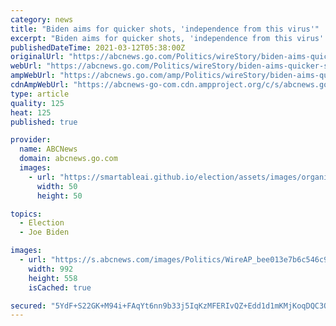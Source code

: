 ```yaml
---
category: news
title: "Biden aims for quicker shots, 'independence from this virus'"
excerpt: "Biden aims for quicker shots, 'independence from this virus' In a prime-time address, President Joe Biden has outlined his plan to make all adult Americans eligible for vaccination by May 1 ..."
publishedDateTime: 2021-03-12T05:38:00Z
originalUrl: "https://abcnews.go.com/Politics/wireStory/biden-aims-quicker-shots-independence-virus-76408407"
webUrl: "https://abcnews.go.com/Politics/wireStory/biden-aims-quicker-shots-independence-virus-76408407"
ampWebUrl: "https://abcnews.go.com/amp/Politics/wireStory/biden-aims-quicker-shots-independence-virus-76408407"
cdnAmpWebUrl: "https://abcnews-go-com.cdn.ampproject.org/c/s/abcnews.go.com/amp/Politics/wireStory/biden-aims-quicker-shots-independence-virus-76408407"
type: article
quality: 125
heat: 125
published: true

provider:
  name: ABCNews
  domain: abcnews.go.com
  images:
    - url: "https://smartableai.github.io/election/assets/images/organizations/abcnews.go.com-50x50.jpg"
      width: 50
      height: 50

topics:
  - Election
  - Joe Biden

images:
  - url: "https://s.abcnews.com/images/Politics/WireAP_bee013e7b6c546c9bb315f11a64481ed_16x9_992.jpg"
    width: 992
    height: 558
    isCached: true

secured: "5YdF+S22GK+M94i+FAqYt6nn9b33j5IqKzMFERIvQZ+Edd1d1mKMjKoqDQC3Q4sIaN+bI8W1poMlfWcR490WjWBMwLJG5y3/KOXNpuobBqkTuxcvgTmvWzbDLwKVkABEfcl3PPsmCuiGWhPqFtJACk/q2e4Ld1KZ8z5+Q7G1KUxZeBM25lK9XOwlK9Y9TrIiklTS50FGeaxMZ5lwdhOAKx6yixwG7Phx1ZB2wPzpkk+Lh3Zku6PTLiD2/1KSqJAsA4phv38uo+AOv2xq3pxXwejq/WiU99Cyl4FEVgKYYksFEuWiPQQIze0LKa0btPPjzUbFYZ+B0cUF1XQRJtGuV8FbFXzkhv/D4jXgqMYCHHE=;FsjYJdQH8xMSMxe4cQJLLw=="
---
```


